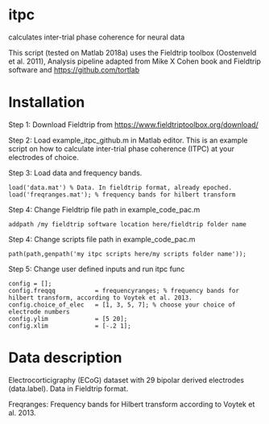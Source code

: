 # itpc
calculates inter-trial phase coherence for neural data

This script (tested on Matlab 2018a) uses the Fieldtrip toolbox (Oostenveld et al. 2011), Analysis pipeline adapted from Mike X Cohen book and Fieldtrip software and https://github.com/tortlab

# Installation
Step 1: Download Fieldtrip from https://www.fieldtriptoolbox.org/download/

Step 2: Load example_itpc_github.m in Matlab editor. This is an example script on how to calculate inter-trial phase coherence (ITPC) at your electrodes of choice.

Step 3: Load data and frequency bands.
```
load('data.mat') % Data. In fieldtrip format, already epoched.
load('freqranges.mat'); % frequency bands for hilbert transform

```
Step 4: Change Fieldtrip file path in example_code_pac.m
```
addpath /my fieldtrip software location here/fieldtrip folder name
```
Step 4: Change scripts file path in example_code_pac.m
```
path(path,genpath('my itpc scripts here/my scripts folder name'));
```
Step 5: Change user defined inputs and run itpc func

```
config = [];
config.freqqq           = frequencyranges; % frequency bands for hilbert transform, according to Voytek et al. 2013.
config.choice_of_elec   = [1, 3, 5, 7]; % choose your choice of electrode numbers
config.ylim             = [5 20];
config.xlim             = [-.2 1];
```
# Data description
Electrocorticigraphy (ECoG) dataset with 29 bipolar derived electrodes (data.label). Data in Fieldtrip format.

Freqranges: Frequency bands for Hilbert transform according to Voytek et al. 2013.



